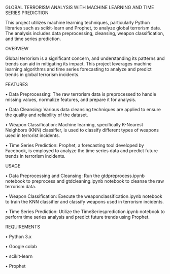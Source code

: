 GLOBAL TERRORISM ANALYSIS WITH MACHINE LEARNING AND TIME SERIES PREDICTION

This project utilizes machine learning techniques, particularly Python libraries such as scikit-learn and Prophet, to analyze global terrorism data. The analysis includes data preprocessing, cleansing, weapon classification, and time series prediction.

OVERVIEW

Global terrorism is a significant concern, and understanding its patterns and trends can aid in mitigating its impact. This project leverages machine learning algorithms and time series forecasting to analyze and predict trends in global terrorism incidents.

FEATURES

•	Data Preprocessing: The raw terrorism data is preprocessed to handle missing values, normalize features, and prepare it for analysis.

•	Data Cleansing: Various data cleansing techniques are applied to ensure the quality and reliability of the dataset.

•	Weapon Classification: Machine learning, specifically K-Nearest Neighbors (KNN) classifier, is used to classify different types of weapons used in terrorist incidents.

•	Time Series Prediction: Prophet, a forecasting tool developed by Facebook, is employed to analyze the time series data and predict future trends in terrorism incidents.

USAGE

•	Data Preprocessing and Cleansing: Run the gtdpreprocess.ipynb notebook to preprocess and gtdcleaning.ipynb notebook to cleanse the raw terrorism data.

•	Weapon Classification: Execute the weaponclassification.ipynb notebook to train the KNN classifier and classify weapons used in terrorism incidents.

•	Time Series Prediction: Utilize the TimeSeriesprediction.ipynb notebook to perform time series analysis and predict future trends using Prophet.

REQUIREMENTS

•	Python 3.x

•	Google colab

•	scikit-learn

•	Prophet

